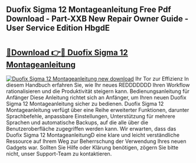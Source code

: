 ## Duofix Sigma 12 Montageanleitung Free Pdf Download - Part-XXB New Repair Owner Guide - User Service Edition HbgdE

# <h2><a href="http://df7ifc.blite.top/?on=Duofix+Sigma+12+Montageanleitung">🔗Download 👉🔴 Duofix Sigma 12 Montageanleitung</a></h2>

[![Duofix Sigma 12 Montageanleitung new download](https://i.imgur.com/lujVjoI.png)](http://df7ifc.blite.top/?on=Duofix+Sigma+12+Montageanleitung)
Ihr Tor zur Effizienz In diesem Handbuch erfahren Sie, wie Ihr neues REDDDDDDD Ihren Workflow rationalisieren und die Produktivität steigern kann. Bedienungsanleitung für Anfänger Diese Anleitung richtet sich an Anfänger, um Ihren neuen Duofix Sigma 12 Montageanleitung sicher zu bedienen. Duofix Sigma 12 Montageanleitung verfügt über eine Reihe erweiterter Funktionen, darunter Sprachbefehle, anpassbare Einstellungen, Unterstützung für mehrere Sprachen und automatische Backups, auf die alle über die Benutzeroberfläche zugegriffen werden kann. Wir erwarten, dass das Duofix Sigma 12 MontageanleitungD eine klare und leicht verständliche Ressource auf Ihrem Weg zur Beherrschung der Verwendung Ihres neuen Gadgets war. Sollten Sie Hilfe oder Klärung benötigen, zögern Sie bitte nicht, unser Support-Team zu kontaktieren.
